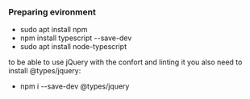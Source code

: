 ### Preparing evironment

 - sudo apt install npm
 - npm install typescript --save-dev
 - sudo apt install node-typescript

to be able to use jQuery with the confort and linting it you also need to install @types/jquery:
 - npm i --save-dev @types/jquery